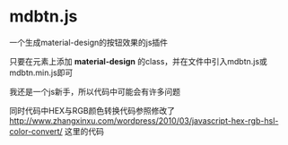 # mdbtn.js
一个生成material-design的按钮效果的js插件

只要在元素上添加 **material-design** 的class，并在文件中引入mdbtn.js或mdbtn.min.js即可

我还是一个js新手，所以代码中可能会有许多问题

同时代码中HEX与RGB颜色转换代码参照修改了
http://www.zhangxinxu.com/wordpress/2010/03/javascript-hex-rgb-hsl-color-convert/
这里的代码
